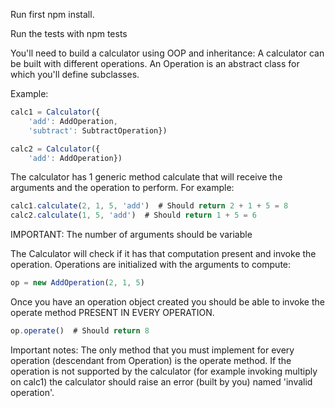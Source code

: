 Run first npm install.

Run the tests with npm tests

You'll need to build a calculator using OOP and inheritance:
A calculator can be built with different operations. An Operation is an abstract class for which you'll define
subclasses.

Example:

```javascript
calc1 = Calculator({
    'add': AddOperation,
    'subtract': SubtractOperation})

calc2 = Calculator({
    'add': AddOperation})
```

The calculator has 1 generic method calculate that will receive the arguments
and the operation to perform. For example:

```javascript
calc1.calculate(2, 1, 5, 'add')  # Should return 2 + 1 + 5 = 8
calc2.calculate(1, 5, 'add')  # Should return 1 + 5 = 6
```

IMPORTANT: The number of arguments should be variable

The Calculator will check if it has that computation present and
invoke the operation. Operations are initialized with the arguments to compute:

```javascript
op = new AddOperation(2, 1, 5)
```

Once you have an operation object created you should be able to invoke the operate
method PRESENT IN EVERY OPERATION.

```javascript
op.operate()  # Should return 8
```

Important notes:
The only method that you must implement for every operation (descendant from Operation) is the operate method.
If the operation is not supported by the calculator (for example invoking multiply on calc1) the calculator should raise an error (built by you) named 'invalid operation'.
